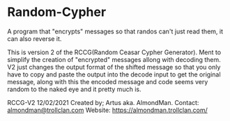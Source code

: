 # Random-Cypher
A program that "encrypts" messages so that randos can't just read them, it can also reverse it.

This is version 2 of the RCCG(Random Ceasar Cypher Generator). Ment to simplify the creation of "encrypted" messages allong with decoding them.
V2 just changes the output format of the shifted message so that you only have to copy and paste the output into the decode input to get the original message,
along with this the encoded message and code seems very random to the naked eye and it pretty much is.

RCCG-V2 12/02/2021 Created by; Artus aka. AlmondMan. Contact: almondman@trollclan.com Website: https://almondman.trollclan.com/
